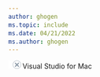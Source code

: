 ```yaml
---
author: ghogen
ms.topic: include
ms.date: 04/21/2022
ms.author: ghogen
---
```


![no](../../media/no-icon.png)Visual Studio for Mac